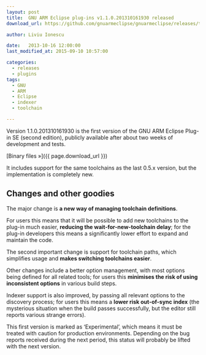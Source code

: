 ```yaml
---
layout: post
title:  GNU ARM Eclipse plug-ins v1.1.0.201310161930 released
download_url: https://github.com/gnuarmeclipse/gnuarmeclipse/releases/tag/v1.1.0-201310161930

author: Liviu Ionescu

date:   2013-10-16 12:00:00
last_modified_at: 2015-09-10 10:57:00

categories:
  - releases
  - plugins
tags:
  - GNU 
  - ARM
  - Eclipse
  - indexer
  - toolchain

---
```


Version 1.1.0.201310161930 is the first version of the GNU ARM Eclipse Plug-in SE (second edition), publicly available after about two weeks of development and tests.

[Binary files »]({{ page.download_url }})

It includes support for the same toolchains as the last 0.5.x version, but the implementation is completely new.

## Changes and other goodies

The major change is **a new way of managing toolchain definitions**.

For users this means that it will be possible to add new toolchains to the plug-in much easier, **reducing the wait-for-new-toolchain delay**; for the plug-in developers this means a significantly lower effort to expand and maintain the code.

The second important change is support for toolchain paths, which simplifies usage and **makes switching toolchains easier**.

Other changes include a better option management, with most options being defined for all related tools; for users this **minimises the risk of using inconsistent options** in various build steps.

Indexer support is also improved, by passing all relevant options to the discovery process; for users this means a **lower risk out-of-sync index** (the mysterious situation when the build passes successfully, but the editor still reports various strange errors).

This first version is marked as ‘Experimental’, which means it must be treated with caution for production environments. Depending on the bug reports received during the next period, this status will probably be lifted with the next version.
